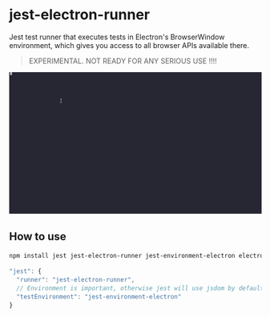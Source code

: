 # jest-electron-runner

Jest test runner that executes tests in Electron's BrowserWindow environment, which gives you access to all browser APIs
available there.

> EXPERIMENTAL. NOT READY FOR ANY SERIOUS USE !!!!

![jest electron runner](/assets/jest-electron-full.gif)

## How to use

```sh
npm install jest jest-electron-runner jest-environment-electron electron
```

```js
"jest": {
  "runner": "jest-electron-runner",
  // Environment is important, otherwise jest will use jsdom by default.
  "testEnvironment": "jest-environment-electron"
}
```
